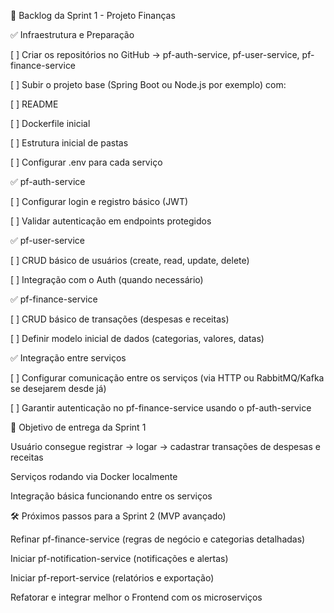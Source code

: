 📌 Backlog da Sprint 1 - Projeto Finanças

✅ Infraestrutura e Preparação

[ ] Criar os repositórios no GitHub → pf-auth-service, pf-user-service, pf-finance-service

[ ] Subir o projeto base (Spring Boot ou Node.js por exemplo) com:

[ ] README

[ ] Dockerfile inicial

[ ] Estrutura inicial de pastas

[ ] Configurar .env para cada serviço

✅ pf-auth-service

[ ] Configurar login e registro básico (JWT)

[ ] Validar autenticação em endpoints protegidos

✅ pf-user-service

[ ] CRUD básico de usuários (create, read, update, delete)

[ ] Integração com o Auth (quando necessário)

✅ pf-finance-service

[ ] CRUD básico de transações (despesas e receitas)

[ ] Definir modelo inicial de dados (categorias, valores, datas)

✅ Integração entre serviços

[ ] Configurar comunicação entre os serviços (via HTTP ou RabbitMQ/Kafka se desejarem desde já)

[ ] Garantir autenticação no pf-finance-service usando o pf-auth-service

🎯 Objetivo de entrega da Sprint 1

Usuário consegue registrar → logar → cadastrar transações de despesas e receitas

Serviços rodando via Docker localmente

Integração básica funcionando entre os serviços

🛠️ Próximos passos para a Sprint 2 (MVP avançado)

Refinar pf-finance-service (regras de negócio e categorias detalhadas)

Iniciar pf-notification-service (notificações e alertas)

Iniciar pf-report-service (relatórios e exportação)

Refatorar e integrar melhor o Frontend com os microserviços

